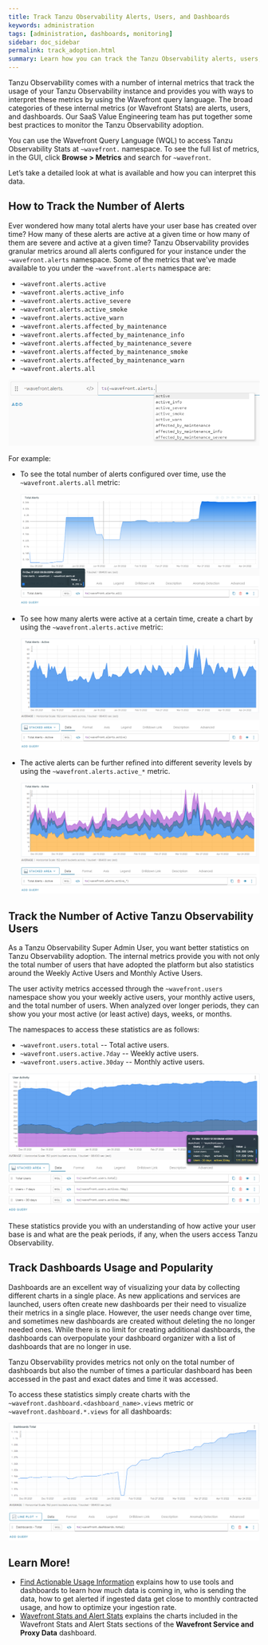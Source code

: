 ```yaml
---
title: Track Tanzu Observability Alerts, Users, and Dashboards
keywords: administration
tags: [administration, dashboards, monitoring]
sidebar: doc_sidebar
permalink: track_adoption.html
summary: Learn how you can track the Tanzu Observability alerts, users, and dashboards with usage metadata.
---
```


Tanzu Observability comes with a number of internal metrics that track the usage of your Tanzu Observability instance and provides you with ways to interpret these metrics by using the Wavefront query language. The broad categories of these internal metrics (or Wavefront Stats) are alerts, users, and dashboards. Our SaaS Value Engineering team has put together some best practices to monitor the Tanzu Observability adoption.

You can use the Wavefront Query Language (WQL) to access Tanzu Observability Stats at `~wavefront.` namespace. To see the full list of metrics, in the GUI, click **Browse > Metrics** and search for `~wavefront`. 

Let’s take a detailed look at what is available and how you can interpret this data.

## How to Track the Number of Alerts

Ever wondered how many total alerts have your user base has created over time? How many of these alerts are active at a given time or how many of them are severe and active at a given time? Tanzu Observability provides granular metrics around all alerts configured for your instance under the `~wavefront.alerts` namespace. Some of the metrics that we've made available to you under the `~wavefront.alerts` namespace are:

* `~wavefront.alerts.active`
* `~wavefront.alerts.active_info`
* `~wavefront.alerts.active_severe`
* `~wavefront.alerts.active_smoke`
* `~wavefront.alerts.active_warn`
* `~wavefront.alerts.affected_by_maintenance`
* `~wavefront.alerts.affected_by_maintenance_info`
* `~wavefront.alerts.affected_by_maintenance_severe`
* `~wavefront.alerts.affected_by_maintenance_smoke`
* `~wavefront.alerts.affected_by_maintenance_warn`
* `~wavefront.alerts.all`

![A screenshot of a ts query with the ~wavefront.alerts namespace entered to display the list of the metrics above.](images/wavefront_alert_namespace.png)

For example:

* To see the total number of alerts configured over time, use the `~wavefront.alerts.all` metric:

  ![A screenshot of a chart displaying all alerts.](images/wavefront_alerts_all.png)

* To see how many alerts were active at a certain time, create a chart by using the `~wavefront.alerts.active` metric:

  ![A screenshot of a chart displaying all active alerts.](images/wavefront_alerts_active.png)

* The active alerts can be further refined into different severity levels by using the `~wavefront.alerts.active_*` metric.

  ![A screenshot of a chart displaying a breakdown of the active alerts by severity.](images/wavefront_alerts_active_breakdown.png)

## Track the Number of Active Tanzu Observability Users

As a Tanzu Observability Super Admin User, you want better statistics on Tanzu Observability adoption. The internal metrics provide you with not only the total number of users that have adopted the platform but also statistics around the Weekly Active Users and Monthly Active Users. 

The user activity metrics accessed through the `~wavefront.users` namespace show you your weekly active users, your monthly active users, and the total number of users. When analyzed over longer periods, they can show you your most active (or least active) days, weeks, or months.

The namespaces to access these statistics are as follows:

* `~wavefront.users.total` -- Total active users.
* `~wavefront.users.active.7day` -- Weekly active users.
* `~wavefront.users.active.30day` -- Monthly active users.

![A screenshot of a chart displaying the number of total active users, weekly active users and monthly active users over a 6-months period.](images/user_activity.png)

These statistics provide you with an understanding of how active your user base is and what are the peak periods, if any, when the users access Tanzu Observability.

## Track Dashboards Usage and Popularity

Dashboards are an excellent way of visualizing your data by collecting different charts in a single place. As new applications and services are launched, users often create new dashboards per their need to visualize their metrics in a single place. However, the user needs change over time, and sometimes new dashboards are created without deleting the no longer needed ones. While there is no limit for creating additional dashboards, the dashboards can overpopulate your dashboard organizer with a list of dashboards that are no longer in use.

Tanzu Observability provides metrics not only on the total number of dashboards but also the number of times a particular dashboard has been accessed in the past and exact dates and time it was accessed. 

To access these statistics simply create charts with the `~wavefront.dashboard.<dashboard_name>.views` metric or `~wavefront.dashboard.*.views` for all dashboards:

![An image of a chart displaying all dashboards within the last 6 months.](images/dashboards_total_chart.png)

## Learn More!

* [Find Actionable Usage Information](wavefront_usage_info.html) explains how to use tools and dashboards to learn how much data is coming in, who is sending the data, how to get alerted if ingested data get close to monthly contracted usage, and how to optimize your ingestion rate.
* [Wavefront Stats and Alert Stats](wavefront_monitoring.html#wavefront-stats-and-alert-stats) explains the charts included in the Wavefront Stats and Alert Stats sections of the **Wavefront Service and Proxy Data** dashboard.
